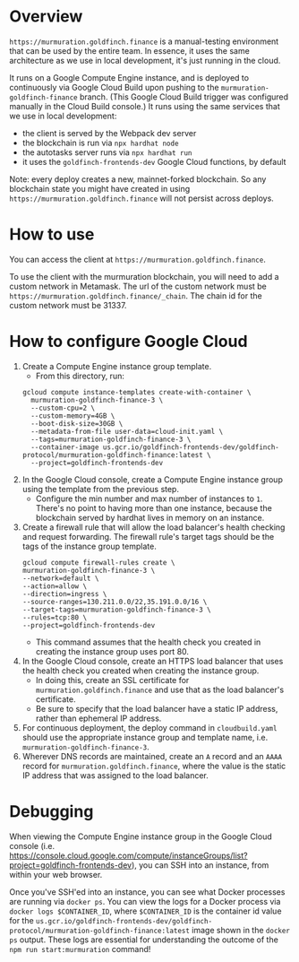 # Overview

`https://murmuration.goldfinch.finance` is a manual-testing environment that can be used by the entire team. In essence, it uses the same architecture as we use in local development, it's just running in the cloud.

It runs on a Google Compute Engine instance, and is deployed to continuously via Google Cloud Build upon pushing to the `murmuration-goldfinch-finance` branch. (This Google Cloud Build trigger was configured manually in the Cloud Build console.) It runs using the same services that we use in local development:
- the client is served by the Webpack dev server
- the blockchain is run via `npx hardhat node`
- the autotasks server runs via `npx hardhat run`
- it uses the `goldfinch-frontends-dev` Google Cloud functions, by default

Note: every deploy creates a new, mainnet-forked blockchain. So any blockchain state you might have created in using `https://murmuration.goldfinch.finance` will not persist across deploys.

# How to use

You can access the client at `https://murmuration.goldfinch.finance`.

To use the client with the murmuration blockchain, you will need to add a custom network in Metamask. The url of the custom network must be `https://murmuration.goldfinch.finance/_chain`. The chain id for the custom network must be 31337.

# How to configure Google Cloud

1. Create a Compute Engine instance group template.
    - From this directory, run:
    ```
    gcloud compute instance-templates create-with-container \
      murmuration-goldfinch-finance-3 \
      --custom-cpu=2 \
      --custom-memory=4GB \
      --boot-disk-size=30GB \
      --metadata-from-file user-data=cloud-init.yaml \
      --tags=murmuration-goldfinch-finance-3 \
      --container-image us.gcr.io/goldfinch-frontends-dev/goldfinch-protocol/murmuration-goldfinch-finance:latest \
      --project=goldfinch-frontends-dev
    ```
1. In the Google Cloud console, create a Compute Engine instance group using the template from the previous step.
    - Configure the min number and max number of instances to `1`. There's no point to having more than one instance, because the blockchain served by hardhat lives in memory on an instance.
1. Create a firewall rule that will allow the load balancer's health checking and request forwarding. The firewall rule's target tags should be the tags of the instance group template.
    ```
    gcloud compute firewall-rules create \
    murmuration-goldfinch-finance-3 \
    --network=default \
    --action=allow \
    --direction=ingress \
    --source-ranges=130.211.0.0/22,35.191.0.0/16 \
    --target-tags=murmuration-goldfinch-finance-3 \
    --rules=tcp:80 \
    --project=goldfinch-frontends-dev
    ```
    - This command assumes that the health check you created in creating the instance group uses port 80.
1. In the Google Cloud console, create an HTTPS load balancer that uses the health check you created when creating the instance group.
    - In doing this, create an SSL certificate for `murmuration.goldfinch.finance` and use that as the load balancer's certificate.
    - Be sure to specify that the load balancer have a static IP address, rather than ephemeral IP address.
1. For continuous deployment, the deploy command in `cloudbuild.yaml` should use the appropriate instance group and template name, i.e. `murmuration-goldfinch-finance-3`.
1. Wherever DNS records are maintained, create an `A` record and an `AAAA` record for `murmuration.goldfinch.finance`, where the value is the static IP address that was assigned to the load balancer.

# Debugging

When viewing the Compute Engine instance group in the Google Cloud console (i.e. https://console.cloud.google.com/compute/instanceGroups/list?project=goldfinch-frontends-dev), you can SSH into an instance, from within your web browser.

Once you've SSH'ed into an instance, you can see what Docker processes are running via `docker ps`. You can view the logs for a Docker process via `docker logs $CONTAINER_ID`, where `$CONTAINER_ID` is the container id value for the `us.gcr.io/goldfinch-frontends-dev/goldfinch-protocol/murmuration-goldfinch-finance:latest` image shown in the `docker ps` output. These logs are essential for understanding the outcome of the `npm run start:murmuration` command!

